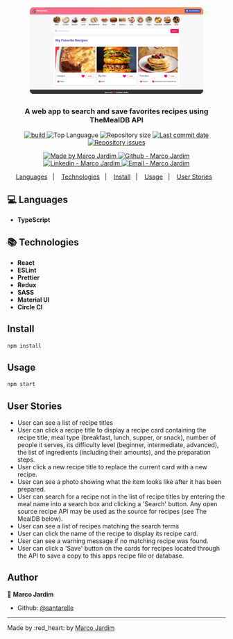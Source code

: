 <h1 align="center">
  <img alt="Go Barber" src="./screen.jpg" width="400px" style="border-radius:8px;"/>
</h1>

<h3 align="center">
  A web app to search and save favorites recipes using TheMealDB API
</h3>

<p align="center">
  <a href="https://app.circleci.com/pipelines/github/santarelle/recipe-app?branch=dev">
    <img alt="build" src="https://circleci.com/gh/santarelle/recipe-app/tree/dev.svg?style=shield">
  </a>
  
  <img alt="Top Languague" src="https://img.shields.io/github/languages/top/santarelle/recipe-app">
  
  <img alt="Repository size" src="https://img.shields.io/github/repo-size/santarelle/recipe-app">
  
  <a href="https://github.com/santarelle/recipe-app/commits/master">
    <img alt="Last commit date" src="https://img.shields.io/github/last-commit/santarelle/recipe-app">
  </a>
  
  <a href="https://github.com/santarelle/recipe-app/issues">
    <img alt="Repository issues" src="https://img.shields.io/github/issues/santarelle/recipe-app">
  </a>
</P>

<p align="center">

  <a href="https://github.com/santarelle" target="_blank">
    <img alt="Made by Marco Jardim" src="https://img.shields.io/badge/made%20by-santarelle-informational">
  </a>
  <a href="https://github.com/santarelle" target="_blank">
    <img alt="Github - Marco Jardim" src="https://img.shields.io/badge/Github--%23F8952D?style=social&logo=github">
  </a>
  <a href="https://br.linkedin.com/in/marco-santarelle-da-silva-jardim-csm-cspo-csd-78b21066" target="_blank" >
    <img alt="Linkedin - Marco Jardim" src="https://img.shields.io/badge/Linkedin--%23F8952D?style=social&logo=linkedin">
  </a>
  <a href="mailto:santarelle@gmail.com" target="_blank" >
    <img alt="Email - Marco Jardim" src="https://img.shields.io/badge/Email--%23F8952D?style=social&logo=gmail">
  </a>
</p>

<p align="center">
  <a href="#computer-languages">Languages</a>&nbsp;&nbsp;&nbsp;|&nbsp;&nbsp;&nbsp;
  <a href="#books-technologies">Technologies</a>&nbsp;&nbsp;&nbsp;|&nbsp;&nbsp;&nbsp;
  <a href="#install">Install</a>&nbsp;&nbsp;&nbsp;|&nbsp;&nbsp;&nbsp;
  <a href="#books-usage">Usage</a>&nbsp;&nbsp;&nbsp;|&nbsp;&nbsp;&nbsp;
  <a href="#user-stories">User Stories</a>&nbsp;&nbsp;&nbsp;
</p>

## :computer: Languages

- **TypeScript**

## :books: Technologies

- **React**
- **ESLint**
- **Prettier**
- **Redux**
- **SASS**
- **Material UI**
- **Circle CI**

## Install

```sh
npm install
```

## Usage

```sh
npm start
```

## User Stories
-   User can see a list of recipe titles
-   User can click a recipe title to display a recipe card containing the
recipe title, meal type (breakfast, lunch, supper, or snack), number of people
it serves, its difficulty level (beginner, intermediate, advanced), the list
of ingredients (including their amounts), and the preparation steps.
-   User click a new recipe title to replace the current card with a new
recipe.
-   User can see a photo showing what the item looks like after it has
been prepared.
-   User can search for a recipe not in the list of recipe titles by
entering the meal name into a search box and clicking a 'Search' button. Any
open source recipe API may be used as the source for recipes (see The MealDB
below).
-   User can see a list of recipes matching the search terms
-   User can click the name of the recipe to display its recipe card.
-   User can see a warning message if no matching recipe was found.
-   User can click a 'Save' button on the cards for recipes located through
the API to save a copy to this apps recipe file or database.

## Author

👤 **Marco Jardim**

* Github: [@santarelle](https://github.com/santarelle)
---

Made by :red_heart: by [Marco Jardim](https://github.com/santarelle)